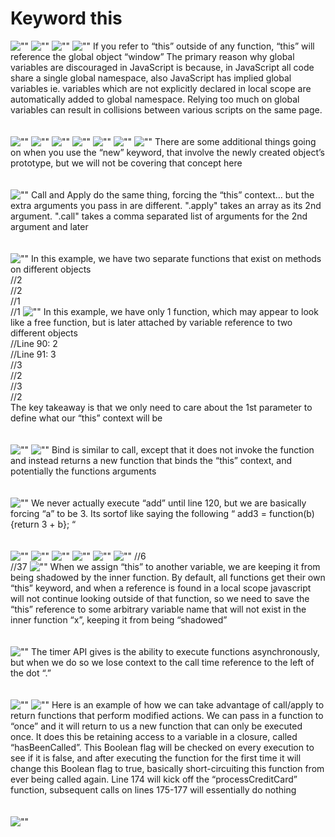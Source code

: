# Keyword this

![""](slides/Slide1.PNG)
![""](slides/Slide2.PNG)
![""](slides/Slide3.PNG)
![""](slides/Slide4.PNG)
If you refer to “this” outside of any function, “this” will reference the global object “window”
The primary reason why global variables are discouraged in JavaScript is because, in JavaScript all code share a single global namespace, also JavaScript has implied global variables ie. variables which are not explicitly declared in local scope are automatically added to global namespace. Relying too much on global variables can result in collisions between various scripts on the same page.
<br/>
<br/>
<br/>
![""](slides/Slide5.PNG)
![""](slides/Slide6.PNG)
![""](slides/Slide7.PNG)
![""](slides/Slide8.PNG)
![""](slides/Slide9.PNG)
![""](slides/Slide10.PNG)
![""](slides/Slide11.PNG)
There are some additional things going on when you use the “new” keyword, that involve the newly created object’s prototype, but we will not be covering that concept here
<br/>
<br/>
<br/>
![""](slides/Slide12.PNG)
Call and Apply do the same thing, forcing the “this” context… but the extra arguments you pass in are different. ".apply" takes an array as its 2nd argument. ".call" takes a comma separated list of arguments for the 2nd argument and later
<br/>
<br/>
<br/>
![""](slides/Slide13.PNG)
In this example, we have two separate functions that exist on methods on different objects
<br/>
//2<br/>
//2<br/>
//1<br/>
//1
![""](slides/Slide14.PNG)
In this example, we have only 1 function, which may appear to look like a free function, but is later attached by variable reference to two different objects
<br/>
//Line 90: 2<br/>
//Line 91: 3<br/>
//3<br/>
//2<br/>
//3<br/>
//2<br/>
The key takeaway is that we only need to care about the 1st parameter to define what our “this” context will be
<br/>
<br/>
<br/>
![""](slides/Slide15.PNG)
![""](slides/Slide16.PNG)
Bind is similar to call, except that it does not invoke the function and instead returns a new function that binds the “this” context, and potentially the functions arguments
<br/>
<br/>
<br/>
![""](slides/Slide17.PNG)
We never actually execute “add” until line 120, but we are basically forcing “a” to be 3. Its sortof like saying the following   “ add3 = function(b){return 3 + b}; “
<br/>
<br/>
<br/>
![""](slides/Slide18.PNG)
![""](slides/Slide19.PNG)
![""](slides/Slide20.PNG)
![""](slides/Slide21.PNG)
![""](slides/Slide22.PNG)
![""](slides/Slide23.PNG)
//6<br/>
//37
![""](slides/Slide24.PNG)
When we assign “this” to another variable, we are keeping it from being shadowed by the inner function. By default, all functions get their own “this” keyword, and when a reference is found in a local scope javascript will not continue looking outside of that function, so we need to save the “this” reference to some arbitrary variable name that will not exist in the inner function “x”, keeping it from being “shadowed”
<br/>
<br/>
<br/>
![""](slides/Slide25.PNG)
The timer API gives is the ability to execute functions asynchronously, but when we do so we lose context to the call time reference to the left of the dot “.”
<br/>
<br/>
<br/>
![""](slides/Slide26.PNG)
![""](slides/Slide27.PNG)
Here is an example of how we can take advantage of call/apply to return functions that perform modified actions. We can pass in a function to “once” and it will return to us a new function that can only be executed once. It does this be retaining access to a variable in a closure, called “hasBeenCalled”. This Boolean flag will be checked on every execution to see if it is false, and after executing the function for the first time it will change this Boolean flag to true, basically short-circuiting this function from ever being called again. Line 174 will kick off the “processCreditCard” function, subsequent calls on lines 175-177 will essentially do nothing
<br/>
<br/>
<br/>
![""](slides/Slide28.PNG)
